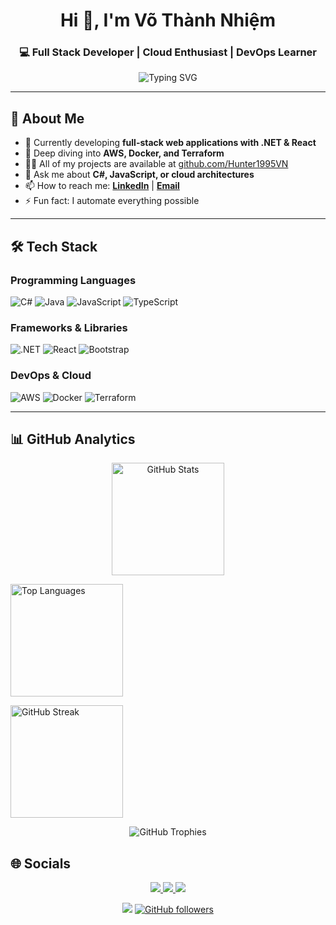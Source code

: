 <h1 align="center">Hi 👋, I'm Võ Thành Nhiệm</h1>
<h3 align="center">💻 Full Stack Developer | Cloud Enthusiast | DevOps Learner</h3>

<p align="center">
  <img src="https://readme-typing-svg.demolab.com?font=Fira+Code&duration=3000&pause=1000&color=F75C7E&center=true&vCenter=true&width=500&lines=Welcome+to+my+GitHub!;I+build+efficient+and+scalable+systems.;Open-source+enthusiast+%F0%9F%A4%97" alt="Typing SVG" />
</p>

---

## 🌟 About Me

- 🔭 Currently developing **full-stack web applications with .NET & React**
- 🌱 Deep diving into **AWS, Docker, and Terraform**
- 👨‍💻 All of my projects are available at [github.com/Hunter1995VN](https://github.com/Hunter1995VN)
- 💬 Ask me about **C#, JavaScript, or cloud architectures**
- 📫 How to reach me: **[LinkedIn](https://linkedin.com/in/vothanhnhiem)** | **[Email](mailto:your-real-email@example.com)**
- ⚡ Fun fact: I automate everything possible

---

## 🛠️ Tech Stack

### Programming Languages
<p>
  <img alt="C#" src="https://img.shields.io/badge/C%23-239120?logo=c-sharp&logoColor=white&style=for-the-badge"/>
  <img alt="Java" src="https://img.shields.io/badge/Java-ED8B00?logo=openjdk&logoColor=white&style=for-the-badge"/>
  <img alt="JavaScript" src="https://img.shields.io/badge/JavaScript-F7DF1E?logo=javascript&logoColor=black&style=for-the-badge"/>
  <img alt="TypeScript" src="https://img.shields.io/badge/TypeScript-3178C6?logo=typescript&logoColor=white&style=for-the-badge"/>
</p>

### Frameworks & Libraries
<p>
  <img alt=".NET" src="https://img.shields.io/badge/.NET-512BD4?logo=dotnet&logoColor=white&style=for-the-badge"/>
  <img alt="React" src="https://img.shields.io/badge/React-61DAFB?logo=react&logoColor=black&style=for-the-badge"/>
  <img alt="Bootstrap" src="https://img.shields.io/badge/Bootstrap-7952B3?logo=bootstrap&logoColor=white&style=for-the-badge"/>
</p>

### DevOps & Cloud
<p>
  <img alt="AWS" src="https://img.shields.io/badge/AWS-232F3E?logo=amazon-aws&logoColor=white&style=for-the-badge"/>
  <img alt="Docker" src="https://img.shields.io/badge/Docker-2496ED?logo=docker&logoColor=white&style=for-the-badge"/>
  <img alt="Terraform" src="https://img.shields.io/badge/Terraform-7B42BC?logo=terraform&logoColor=white&style=for-the-badge"/>
</p>

---

## 📊 GitHub Analytics

<p align="center">
  <!-- Main Stats Card - Đã thêm cache busting và fallback -->
  <img height="180em" src="https://github-readme-stats.vercel.app/api?username=Hunter1995VN&show_icons=true&theme=radical&include_all_commits=true&count_private=true&hide_border=true&v=4" 
       onerror="this.onerror=null;this.src='https://github-readme-stats.vercel.app/api?username=Hunter1995VN&show_icons=true&theme=default&hide_border=true';" 
       alt="GitHub Stats"/>
  
  <!-- Top Languages - Giới hạn ngôn ngữ hiển thị -->
  <img height="180em" src="https://github-readme-stats.vercel.app/api/top-langs/?username=Hunter1995VN&layout=compact&theme=radical&hide_border=true&langs_count=6&exclude_repo=github-readme-stats,anuraghazra.github.io&v=4" 
       alt="Top Languages"/>
  
  <!-- Streak Stats - Định dạng ngày rõ ràng -->
  <img height="180em" src="https://streak-stats.demolab.com/?user=Hunter1995VN&theme=radical&hide_border=true&date_format=M%20j%5B%2C%20Y%5D&v=4" 
       alt="GitHub Streak"/>
</p>

<!-- GitHub Trophies với fallback -->
<p align="center">
  <img src="https://github-profile-trophy.vercel.app/?username=Hunter1995VN&theme=gruvbox&no-frame=true&column=7&margin-w=15&margin-h=15&v=4" 
       onerror="this.onerror=null;this.src='https://github-profile-trophy.vercel.app/?username=Hunter1995VN&theme=onedark&column=3';" 
       alt="GitHub Trophies"/>
</p>

## 🌐 Socials

<p align="center">
  <a href="https://linkedin.com/in/vothanhnhiem" target="_blank">
    <img src="https://img.shields.io/badge/LinkedIn-0A66C2?style=for-the-badge&logo=linkedin&logoColor=white"/>
  </a>
  <a href="https://leetcode.com/yourprofile" target="_blank">
    <img src="https://img.shields.io/badge/LeetCode-FFA116?style=for-the-badge&logo=leetcode&logoColor=white"/>
  </a>
  <a href="mailto:your-real-email@example.com">
    <img src="https://img.shields.io/badge/Email-D14836?style=for-the-badge&logo=gmail&logoColor=white"/>
  </a>
</p>

<p align="center">
  <img src="https://komarev.com/ghpvc/?username=Hunter1995VN&label=Profile+Views&color=blueviolet&style=flat-square"/>
  <a href="https://github.com/Hunter1995VN?tab=followers">
    <img alt="GitHub followers" src="https://img.shields.io/github/followers/Hunter1995VN?color=green&logo=github&style=flat-square">
  </a>
</p>
